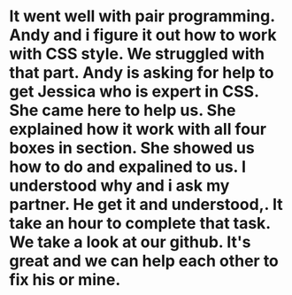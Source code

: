 # It went well with pair programming. Andy and i figure it out how to work with CSS style. We struggled with that part. Andy is asking for help to get Jessica who is expert in CSS. She came here to help us. She explained how it work with all four boxes in section.  She showed us how to do and expalined to us. I understood why and i ask my partner. He get it and understood,. It take an hour to complete that task. We take a look at our github. It's great and we can help each other to fix his or mine. 


